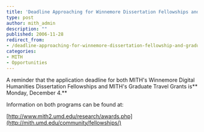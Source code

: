 ```yaml
---
title: 'Deadline Approaching for Winnemore Dissertation Fellowships and Graduate Travel Awards'
type: post
author: mith_admin
description: ""
published: 2006-11-28
redirect_from: 
- /deadline-approaching-for-winnemore-dissertation-fellowship-and-graduate-travel-awards/
categories:
- MITH
- Opportunities
---
```

A reminder that the application deadline for both MITH's Winnemore Digital Humanities Dissertation Fellowships and MITH's Graduate Travel Grants is** Monday, December 4.**

Information on both programs can be found at:

[http://www.mith2.umd.edu/research/awards.php](http://mith.umd.edu/community/fellowships/)
